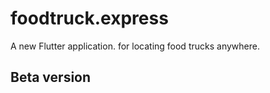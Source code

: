 # foodtruck.express

A new Flutter application. for locating food trucks anywhere.

## Beta version

